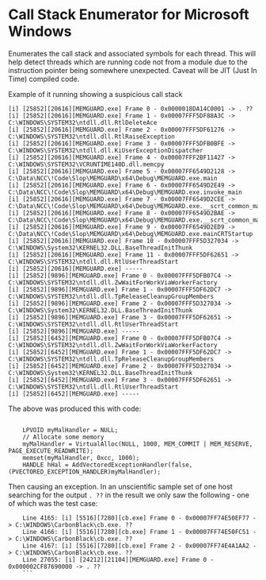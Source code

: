 Call Stack Enumerator for Microsoft Windows
======================
Enumerates the call stack and associated symbols for each thread. This will help detect threads which are running code not from a module due to the instruction pointer being somewhere unexpected. Caveat will be JIT (Just In Time) compiled code.

Example of it running showing a suspicious call stack
```
[i] [25852][20616][MEMGUARD.exe] Frame 0 - 0x0000018DA14C0001 -> . ??
[i] [25852][20616][MEMGUARD.exe] Frame 1 - 0x00007FFF5DF88A3C -> C:\WINDOWS\SYSTEM32\ntdll.dll.RtlDeleteAce
[i] [25852][20616][MEMGUARD.exe] Frame 2 - 0x00007FFF5DF61276 -> C:\WINDOWS\SYSTEM32\ntdll.dll.RtlRaiseException
[i] [25852][20616][MEMGUARD.exe] Frame 3 - 0x00007FFF5DFB0BFE -> C:\WINDOWS\SYSTEM32\ntdll.dll.KiUserExceptionDispatcher
[i] [25852][20616][MEMGUARD.exe] Frame 4 - 0x00007FFF2BF11427 -> C:\WINDOWS\SYSTEM32\VCRUNTIME140D.dll.memcpy
[i] [25852][20616][MEMGUARD.exe] Frame 5 - 0x00007FF6549D2128 -> C:\Data\NCC\!Code\Slop\MEMGUARD\x64\Debug\MEMGUARD.exe.main
[i] [25852][20616][MEMGUARD.exe] Frame 6 - 0x00007FF6549D2E49 -> C:\Data\NCC\!Code\Slop\MEMGUARD\x64\Debug\MEMGUARD.exe.invoke_main 
[i] [25852][20616][MEMGUARD.exe] Frame 7 - 0x00007FF6549D2CEE -> C:\Data\NCC\!Code\Slop\MEMGUARD\x64\Debug\MEMGUARD.exe.__scrt_common_main_seh
[i] [25852][20616][MEMGUARD.exe] Frame 8 - 0x00007FF6549D2BAE -> C:\Data\NCC\!Code\Slop\MEMGUARD\x64\Debug\MEMGUARD.exe.__scrt_common_main
[i] [25852][20616][MEMGUARD.exe] Frame 9 - 0x00007FF6549D2ED9 -> C:\Data\NCC\!Code\Slop\MEMGUARD\x64\Debug\MEMGUARD.exe.mainCRTStartup
[i] [25852][20616][MEMGUARD.exe] Frame 10 - 0x00007FFF5D327034 -> C:\WINDOWS\System32\KERNEL32.DLL.BaseThreadInitThunk
[i] [25852][20616][MEMGUARD.exe] Frame 11 - 0x00007FFF5DF62651 -> C:\WINDOWS\SYSTEM32\ntdll.dll.RtlUserThreadStart
[i] [25852][20616][MEMGUARD.exe] -----
[i] [25852][9896][MEMGUARD.exe] Frame 0 - 0x00007FFF5DFB07C4 -> C:\WINDOWS\SYSTEM32\ntdll.dll.ZwWaitForWorkViaWorkerFactory
[i] [25852][9896][MEMGUARD.exe] Frame 1 - 0x00007FFF5DF62DC7 -> C:\WINDOWS\SYSTEM32\ntdll.dll.TpReleaseCleanupGroupMembers
[i] [25852][9896][MEMGUARD.exe] Frame 2 - 0x00007FFF5D327034 -> C:\WINDOWS\System32\KERNEL32.DLL.BaseThreadInitThunk
[i] [25852][9896][MEMGUARD.exe] Frame 3 - 0x00007FFF5DF62651 -> C:\WINDOWS\SYSTEM32\ntdll.dll.RtlUserThreadStart
[i] [25852][9896][MEMGUARD.exe] -----
[i] [25852][6452][MEMGUARD.exe] Frame 0 - 0x00007FFF5DFB07C4 -> C:\WINDOWS\SYSTEM32\ntdll.dll.ZwWaitForWorkViaWorkerFactory
[i] [25852][6452][MEMGUARD.exe] Frame 1 - 0x00007FFF5DF62DC7 -> C:\WINDOWS\SYSTEM32\ntdll.dll.TpReleaseCleanupGroupMembers
[i] [25852][6452][MEMGUARD.exe] Frame 2 - 0x00007FFF5D327034 -> C:\WINDOWS\System32\KERNEL32.DLL.BaseThreadInitThunk
[i] [25852][6452][MEMGUARD.exe] Frame 3 - 0x00007FFF5DF62651 -> C:\WINDOWS\SYSTEM32\ntdll.dll.RtlUserThreadStart
[i] [25852][6452][MEMGUARD.exe] -----
``` 
The above was produced this with code:
```

    LPVOID myMalHandler = NULL;
    // Allocate some memory
    myMalHandler = VirtualAlloc(NULL, 1000, MEM_COMMIT | MEM_RESERVE, PAGE_EXECUTE_READWRITE);
    memset(myMalHandler, 0xcc, 1000);
    HANDLE hHal = AddVectoredExceptionHandler(false, (PVECTORED_EXCEPTION_HANDLER)myMalHandler);
```
Then causing an exception. In an unscientific sample set of one host searching for the output `. ??` in the result we only saw the following - one of which was the test case:
```
	Line 4165: [i] [5516][7280][cb.exe] Frame 0 - 0x00007FF74E50EF77 -> C:\WINDOWS\CarbonBlack\cb.exe. ??  
	Line 4166: [i] [5516][7280][cb.exe] Frame 1 - 0x00007FF74E50FC51 -> C:\WINDOWS\CarbonBlack\cb.exe. ??  
	Line 4167: [i] [5516][7280][cb.exe] Frame 2 - 0x00007FF74E4A1AA2 -> C:\WINDOWS\CarbonBlack\cb.exe. ??  
	Line 27055: [i] [24212][21104][MEMGUARD.exe] Frame 0 - 0x000002CF87690000 -> . ??  
	```